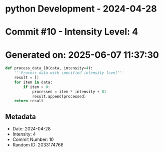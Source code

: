 ﻿# python Development - 2024-04-28
# Commit #10 - Intensity Level: 4
# Generated on: 2025-06-07 11:37:30
```python
def process_data_10(data, intensity=4):
    '''Process data with specified intensity level'''
    result = []
    for item in data:
        if item > 0:
            processed = item * intensity + 81
            result.append(processed)
    return result
```
## Metadata
- Date: 2024-04-28
- Intensity: 4
- Commit Number: 10
- Random ID: 2033174766

